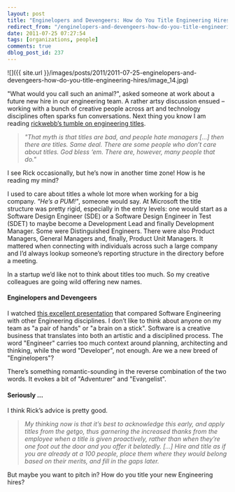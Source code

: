 ```yaml
---
layout: post
title: "Enginelopers and Devengeers: How do You Title Engineering Hires?"
redirect_from: "/enginelopers-and-devengeers-how-do-you-title-engineering-hires/"
date: 2011-07-25 07:27:54
tags: [organizations, people]
comments: true
dblog_post_id: 237
---
```

![]({{ site.url }}/images/posts/2011/2011-07-25-enginelopers-and-devengeers-how-do-you-title-engineering-hires/image_14.jpg)

"What would you call such an animal?", asked someone at work about a future new hire in our engineering team. A rather artsy discussion ensued – working with a bunch of creative people across art and technology disciplines often sparks fun conversations. Next thing you know I am reading [rickwebb’s tumble on engineering titles](https://rickwebb.tumblr.com/post/7938077259/whats-the-worse-piece-of-advice-youve-ever-received).

> _"That myth is that titles are bad, and people hate managers [...] then there are titles. Same deal. There are some people who don’t care about titles. God bless ‘em. There are, however, many people that do."_

I see Rick occasionally, but he’s now in another time zone! How is he reading my mind?

I used to care about titles a whole lot more when working for a big company. _"He’s a PUM!"_, someone would say. At Microsoft the title structure was pretty rigid, especially in the entry levels: one would start as a Software Design Engineer (SDE) or a Software Design Engineer in Test (SDET) to maybe become a Development Lead and finally Development Manager. Some were Distinguished Engineers. There were also Product Managers, General Managers and, finally, Product Unit Managers. It mattered when connecting with individuals across such a large company and I’d always lookup someone’s reporting structure in the directory before a meeting.

In a startup we’d like not to think about titles too much. So my creative colleagues are going wild offering new names.

#### Enginelopers and Devengeers

I watched [this excellent presentation](https://www.infoq.com/presentations/Craft-and-Software-Engineering) that compared Software Engineering with other Engineering disciplines. I don’t like to think about anyone on my team as "a pair of hands" or "a brain on a stick". Software is a creative business that translates into both an artistic and a disciplined process. The word "Engineer" carries too much context around planning, architecting and thinking, while the word "Developer", not enough. Are we a new breed of "Enginelopers"?

There’s something romantic-sounding in the reverse combination of the two words. It evokes a bit of "Adventurer" and "Evangelist".

#### Seriously ...

I think Rick’s advice is pretty good.

> _My thinking now is that it’s best to acknowledge this early, and apply titles from the getgo, thus garnering the increased thanks from the employee when a title is given proactively, rather than when they’re one foot out the door and you offer it belatedly. [...] Hire and title as if you are already at a 100 people, place them where they would belong based on their merits, and fill in the gaps later._

But maybe you want to pitch in? How do you title your new Engineering hires?
